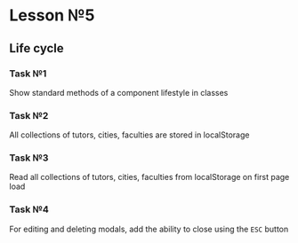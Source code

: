# Lesson  №5

## Life cycle

### Task №1

Show standard methods of a component lifestyle in classes

### Task №2

All collections of tutors, cities, faculties are stored in localStorage

### Task №3

Read all collections of tutors, cities, faculties from localStorage on first page load

### Task №4

For editing and deleting modals, add the ability to close using the ```ESC``` button
